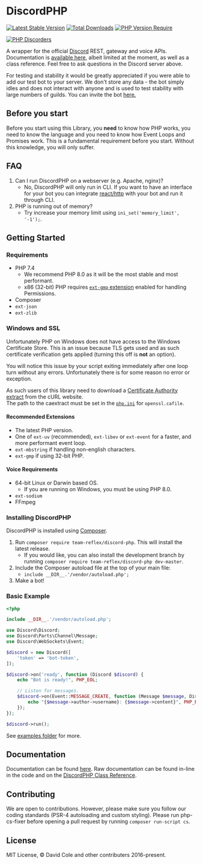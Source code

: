 DiscordPHP
====
[![Latest Stable Version](https://poser.pugx.org/team-reflex/discord-php/v)](https://packagist.org/packages/team-reflex/discord-php) [![Total Downloads](https://poser.pugx.org/team-reflex/discord-php/downloads)](https://packagist.org/packages/team-reflex/discord-php) [![PHP Version Require](https://poser.pugx.org/team-reflex/discord-php/require/php)](https://packagist.org/packages/team-reflex/discord-php)

[![PHP Discorders](https://discord.com/api/guilds/115233111977099271/widget.png?style=banner1)](https://discord.gg/dphp)

A wrapper for the official [Discord](https://discordapp.com) REST, gateway and voice APIs. Documentation is [available here](http://discord-php.github.io/DiscordPHP), albeit limited at the moment, as well as a class reference. Feel free to ask questions in the Discord server above.

For testing and stability it would be greatly appreciated if you were able to add our test bot to your server. We don't store any data - the bot simply idles and does not interact with anyone and is used to test stability with large numbers of guilds. You can invite the bot [here.](https://discord.com/oauth2/authorize?client_id=157746770539970560&scope=bot)

## Before you start

Before you start using this Library, you **need** to know how PHP works, you need to know the language and you need to know how Event Loops and Promises work. This is a fundamental requirement before you start. Without this knowledge, you will only suffer.

## FAQ

1. Can I run DiscordPHP on a webserver (e.g. Apache, nginx)?
    - No, DiscordPHP will only run in CLI. If you want to have an interface for your bot you can integrate [react/http](https://github.com/ReactPHP/http) with your bot and run it through CLI.
2. PHP is running out of memory?
	- Try increase your memory limit using `ini_set('memory_limit', '-1');`.

## Getting Started

### Requirements

- PHP 7.4
	- We recommend PHP 8.0 as it will be the most stable and most performant.
	- x86 (32-bit) PHP requires [`ext-gmp` extension](https://www.php.net/manual/en/book.gmp.php) enabled for handling Permissions.
- Composer
- `ext-json`
- `ext-zlib`

### Windows and SSL

Unfortunately PHP on Windows does not have access to the Windows Certificate Store. This is an issue because TLS gets used and as such certificate verification gets applied (turning this off is **not** an option).

You will notice this issue by your script exiting immediately after one loop turn without any errors. Unfortunately there is for some reason no error or exception.

As such users of this library need to download a [Certificate Authority extract](https://curl.haxx.se/docs/caextract.html) from the cURL website.<br>
The path to the caextract must be set in the [`php.ini`](https://secure.php.net/manual/en/openssl.configuration.php) for `openssl.cafile`.

#### Recommended Extensions

- The latest PHP version.
- One of `ext-uv` (recommended), `ext-libev` or `ext-event` for a faster, and more performant event loop.
- `ext-mbstring` if handling non-english characters.
- `ext-gmp` if using 32-bit PHP.

#### Voice Requirements

- 64-bit Linux or Darwin based OS.
    - If you are running on Windows, you must be using PHP 8.0.
- `ext-sodium`
- FFmpeg

### Installing DiscordPHP

DiscordPHP is installed using [Composer](https://getcomposer.org).

1. Run `composer require team-reflex/discord-php`. This will install the latest release.
	- If you would like, you can also install the development branch by running `composer require team-reflex/discord-php dev-master`.
2. Include the Composer autoload file at the top of your main file:
	- `include __DIR__.'/vendor/autoload.php';`
3. Make a bot!

### Basic Example

```php
<?php

include __DIR__.'/vendor/autoload.php';

use Discord\Discord;
use Discord\Parts\Channel\Message;
use Discord\WebSockets\Event;

$discord = new Discord([
    'token' => 'bot-token',
]);

$discord->on('ready', function (Discord $discord) {
    echo "Bot is ready!", PHP_EOL;

    // Listen for messages.
    $discord->on(Event::MESSAGE_CREATE, function (Message $message, Discord $discord) {
        echo "{$message->author->username}: {$message->content}", PHP_EOL;
    });
});

$discord->run();
```

See [examples folder](examples) for more.

## Documentation

Documentation can be found [here](//discord-php.github.io/DiscordPHP). Raw documentation can be found in-line in the code and on the [DiscordPHP Class Reference](//discord-php.github.io/DiscordPHP/guide).

## Contributing

We are open to contributions. However, please make sure you follow our coding standards (PSR-4 autoloading and custom styling). Please run php-cs-fixer before opening a pull request by running `composer run-script cs`.

## License

MIT License, &copy; David Cole and other contributers 2016-present.
